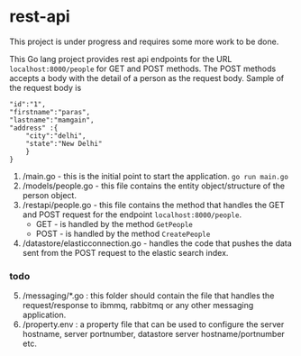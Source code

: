 # rest-api

This project is under progress and requires some more work to be done.

This Go lang project provides rest api endpoints for the URL `localhost:8000/people` for GET and POST methods. The POST methods accepts a body with the detail of a person as the request body. Sample of the request body is

```{
"id":"1",
"firstname":"paras",
"lastname":"mamgain",
"address" :{
	"city":"delhi",
	"state":"New Delhi"
	}
}
```

1. /main.go - this is the initial point to start the application. `go run main.go`
2. /models/people.go - this file contains the entity object/structure of the person object.
3. /restapi/people.go - this file contains the method that handles the GET and POST request for the endpoint `localhost:8000/people`.
    - GET - is handled by the method `GetPeople`
    - POST - is handled by the method `CreatePeople`
4. /datastore/elasticconnection.go - handles the code that pushes the data sent from the POST request to the elastic search index.

### todo

5. /messaging/*.go : this folder should contain the file that handles the request/response to ibmmq, rabbitmq or any other messaging application.
6. /property.env :  a property file that can be used to configure the server hostname, server portnumber, datastore server  hostname/portnumber etc.
